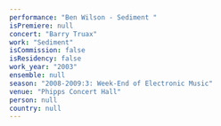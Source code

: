 ```yaml
---
performance: "Ben Wilson - Sediment "
isPremiere: null
concert: "Barry Truax"
work: "Sediment"
isCommission: false
isResidency: false
work_year: "2003"
ensemble: null
season: "2008-2009:3: Week-End of Electronic Music"
venue: "Phipps Concert Hall"
person: null
country: null
---
```


